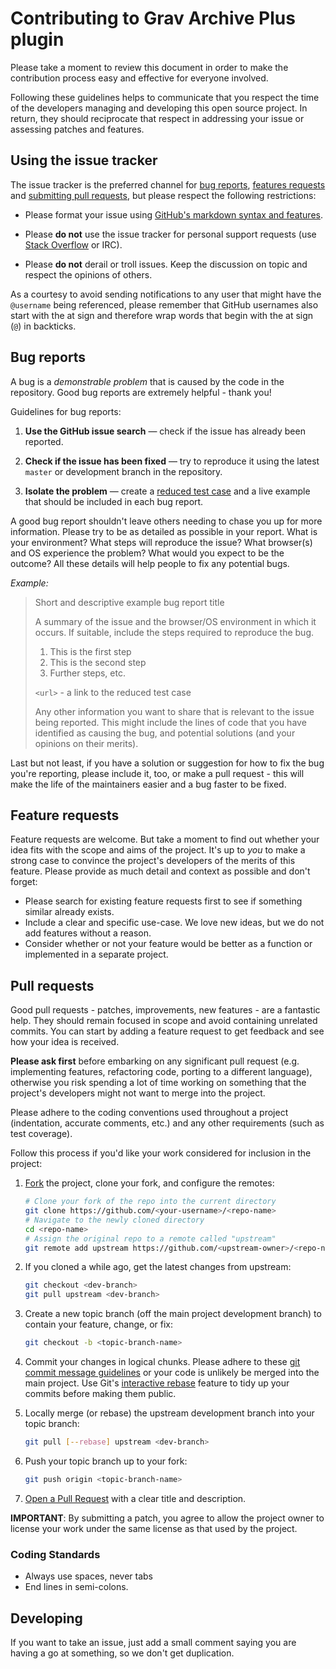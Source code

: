 # Contributing to Grav Archive Plus plugin

Please take a moment to review this document in order to make the contribution process easy and effective for everyone involved.

Following these guidelines helps to communicate that you respect the time of the developers managing and developing this open source project. In return, they should reciprocate that respect in addressing your issue or assessing patches and features.

## Using the issue tracker

The issue tracker is the preferred channel for [bug reports](#bugs), [features requests](#features) and [submitting pull requests](#pull-requests), but please respect the following restrictions:

* Please format your issue using [GitHub's markdown syntax and features][markdown].

* Please **do not** use the issue tracker for personal support requests (use [Stack Overflow](http://stackoverflow.com) or IRC).

* Please **do not** derail or troll issues. Keep the discussion on topic and respect the opinions of others.

As a courtesy to avoid sending notifications to any user that might have the `@username` being referenced, please remember that GitHub usernames also start with the at sign and therefore wrap words that begin with the at sign (`@`) in backticks.

<a id="bugs"></a>
## Bug reports

A bug is a _demonstrable problem_ that is caused by the code in the repository. Good bug reports are extremely helpful - thank you!

Guidelines for bug reports:

1. **Use the GitHub issue search** &mdash; check if the issue has already been reported.

2. **Check if the issue has been fixed** &mdash; try to reproduce it using the latest `master` or development branch in the repository.

3. **Isolate the problem** &mdash; create a [reduced test case](http://css-tricks.com/6263-reduced-test-cases/) and a live example that should be included in each bug report.

A good bug report shouldn't leave others needing to chase you up for more information. Please try to be as detailed as possible in your report. What is your environment? What steps will reproduce the issue? What browser(s) and OS experience the problem? What would you expect to be the outcome? All these details will help people to fix any potential bugs.

_Example:_

> Short and descriptive example bug report title
>
> A summary of the issue and the browser/OS environment in which it occurs. If
> suitable, include the steps required to reproduce the bug.
>
> 1. This is the first step
> 2. This is the second step
> 3. Further steps, etc.
>
> `<url>` - a link to the reduced test case
>
> Any other information you want to share that is relevant to the issue being
> reported. This might include the lines of code that you have identified as
> causing the bug, and potential solutions (and your opinions on their
> merits).

Last but not least, if you have a solution or suggestion for how to fix the bug you're reporting, please include it, too, or make a pull request - this will make the life of the maintainers easier and a bug faster to be fixed.

<a id="features"></a>
## Feature requests

Feature requests are welcome. But take a moment to find out whether your idea fits with the scope and aims of the project. It's up to *you* to make a strong case to convince the project's developers of the merits of this feature. Please provide as much detail and context as possible and don't forget:

* Please search for existing feature requests first to see if something similar already exists.
* Include a clear and specific use-case. We love new ideas, but we do not add features without a reason.
* Consider whether or not your feature would be better as a function or implemented in a separate project.

## Pull requests

Good pull requests - patches, improvements, new features - are a fantastic help. They should remain focused in scope and avoid containing unrelated commits. You can start by adding a feature request to get feedback and see how your idea is received.

**Please ask first** before embarking on any significant pull request (e.g. implementing features, refactoring code, porting to a different language), otherwise you risk spending a lot of time working on something that the project's developers might not want to merge into the project.

Please adhere to the coding conventions used throughout a project (indentation, accurate comments, etc.) and any other requirements (such as test coverage).

Follow this process if you'd like your work considered for inclusion in the project:

1.	[Fork](http://help.github.com/fork-a-repo/) the project, clone your fork, and configure the remotes:

   	```bash
   	# Clone your fork of the repo into the current directory
   	git clone https://github.com/<your-username>/<repo-name>
   	# Navigate to the newly cloned directory
   	cd <repo-name>
   	# Assign the original repo to a remote called "upstream"
   	git remote add upstream https://github.com/<upstream-owner>/<repo-name>
   	```

2. 	If you cloned a while ago, get the latest changes from upstream:

   	```bash
   	git checkout <dev-branch>
   	git pull upstream <dev-branch>
   	```

3. 	Create a new topic branch (off the main project development branch) to contain your feature, change, or fix:

   	```bash
   	git checkout -b <topic-branch-name>
   	```

4. 	Commit your changes in logical chunks. Please adhere to these [git commit message guidelines](http://tbaggery.com/2008/04/19/a-note-about-git-commit-messages.html) or your code is unlikely be merged into the main project. Use Git's [interactive rebase](https://help.github.com/articles/interactive-rebase) feature to tidy up your commits before making them public.

5. 	Locally merge (or rebase) the upstream development branch into your topic branch:

   	```bash
   	git pull [--rebase] upstream <dev-branch>
   	```

6. 	Push your topic branch up to your fork:

   	```bash
   	git push origin <topic-branch-name>
   	```

7. 	[Open a Pull Request](https://help.github.com/articles/using-pull-requests/) with a clear title and description.

**IMPORTANT**: By submitting a patch, you agree to allow the project owner to
license your work under the same license as that used by the project.

### Coding Standards

* Always use spaces, never tabs
* End lines in semi-colons.

## Developing

If you want to take an issue, just add a small comment saying you are having a go at something, so we don't get duplication.

[markdown]: https://help.github.com/articles/github-flavored-markdown
